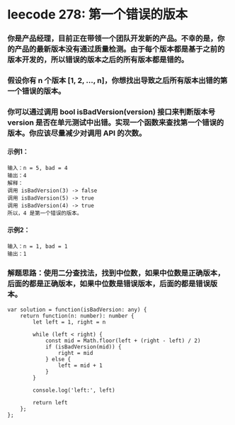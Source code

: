 # leecode 278: 第一个错误的版本
### 你是产品经理，目前正在带领一个团队开发新的产品。不幸的是，你的产品的最新版本没有通过质量检测。由于每个版本都是基于之前的版本开发的，所以错误的版本之后的所有版本都是错的。

### 假设你有 n 个版本 [1, 2, ..., n]，你想找出导致之后所有版本出错的第一个错误的版本。

### 你可以通过调用 bool isBadVersion(version) 接口来判断版本号 version 是否在单元测试中出错。实现一个函数来查找第一个错误的版本。你应该尽量减少对调用 API 的次数。

#### 示例1：
``` 
输入：n = 5, bad = 4
输出：4
解释：
调用 isBadVersion(3) -> false 
调用 isBadVersion(5) -> true 
调用 isBadVersion(4) -> true
所以，4 是第一个错误的版本。
``` 
#### 示例2：
``` 
输入：n = 1, bad = 1
输出：1
``` 
### 解题思路：使用二分查找法，找到中位数，如果中位数是正确版本，后面的都是正确版本，如果中位数是错误版本，后面的都是错误版本。
```
var solution = function(isBadVersion: any) {
    return function(n: number): number {
        let left = 1, right = n

        while (left < right) {
            const mid = Math.floor(left + (right - left) / 2)
            if (isBadVersion(mid)) {
                right = mid
            } else {
                left = mid + 1
            }
        }

        console.log('left:', left)

        return left
    };
};
```